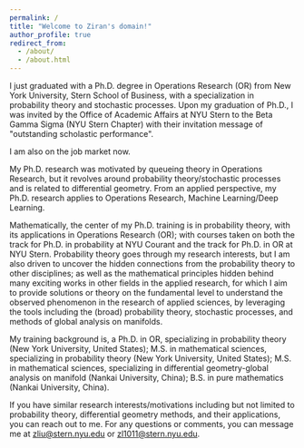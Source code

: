```yaml
---
permalink: /
title: "Welcome to Ziran's domain!"
author_profile: true
redirect_from: 
  - /about/
  - /about.html
---
```


I just graduated with a Ph.D. degree in Operations Research (OR) from New York University, Stern School of Business, with a specialization in probability theory and stochastic processes. Upon my graduation of Ph.D., I was invited by the Office of Academic Affairs at NYU Stern to the Beta Gamma Sigma (NYU Stern Chapter) with their invitation message of "outstanding scholastic performance".

I am also on the job market now. 

My Ph.D. research was motivated by queueing theory in Operations Research, but it revolves around probability theory/stochastic processes and is related to differential geometry. From an applied perspective, my  Ph.D. research applies to Operations Research, Machine Learning/Deep Learning. 

Mathematically, the center of my Ph.D. training is in probability theory, with its applications in Operations Research (OR); with courses taken on both the track for Ph.D. in probability at NYU Courant and the track for Ph.D. in OR at NYU Stern. Probability theory goes through my research interests, but I am also driven to uncover the hidden connections from the probability theory to other disciplines; as well as the mathematical principles hidden behind many exciting works in other fields in the applied research, for which I aim to provide solutions or theory on the fundamental level to understand the observed phenomenon in the research of applied sciences, by leveraging the tools including the (broad) probability theory, stochastic processes, and methods of global analysis on manifolds.

My training background is, a Ph.D. in OR, specializing in probability theory (New York University, United States); M.S. in mathematical sciences, specializing in probability theory (New York University, United States); M.S. in mathematical sciences, specializing in differential geometry-global analysis on manifold (Nankai University, China); B.S. in pure mathematics (Nankai University, China).

If you have similar research interests/motivations including but not limited to probability theory, differential geometry methods, and their applications, you can reach out to me. For any questions or comments, you can message me at [zliu@stern.nyu.edu](zliu@stern.nyu.edu) or [zl1011@stern.nyu.edu](zl1011@stern.nyu.edu). 
